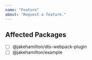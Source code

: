```yaml
---
name: "Feature"
about: "Request a feature."
---
```


<!-- @type: feature -->

## Affected Packages

<!-- @region: affected -->

-   [ ] @jakehamilton/dts-webpack-plugin
-   [ ] @jakehamilton/example

<!-- @endregion: affected -->
